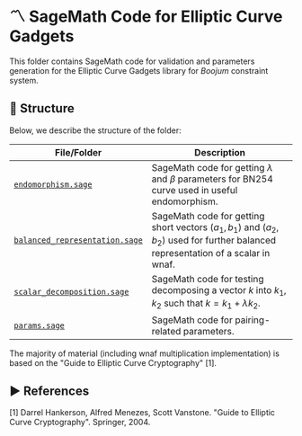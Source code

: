 # :part_alternation_mark: SageMath Code for Elliptic Curve Gadgets

This folder contains SageMath code for validation and parameters generation for the Elliptic Curve Gadgets library for _Boojum_ constraint system.

## :file_folder: Structure

Below, we describe the structure of the folder:

| File/Folder | Description |
|-------------|-------------|
| [`endomorphism.sage`](endomorphism.sage) | SageMath code for getting $\lambda$ and $\beta$ parameters for BN254 curve used in useful endomorphism. |
| [`balanced_representation.sage`](balanced_representation.sage) | SageMath code for getting short vectors $(a_1,b_1)$ and $(a_2,b_2)$ used for further balanced representation of a scalar in wnaf. |
| [`scalar_decomposition.sage`](scalar_decomposition.sage) | SageMath code for testing decomposing a vector $k$ into $k_1,k_2$ such that $k = k_1 + \lambda k_2$. |
| [`params.sage`](pairing.sage) | SageMath code for pairing-related parameters. |

The majority of material (including wnaf multiplication implementation) is based on the "Guide to Elliptic Curve Cryptography" [1].

## :arrow_forward: References

[1] Darrel Hankerson, Alfred Menezes, Scott Vanstone. "Guide to Elliptic Curve Cryptography". Springer, 2004.
